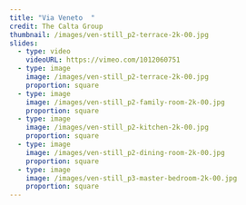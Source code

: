 ```yaml
---
title: "Via Veneto  "
credit: The Calta Group
thumbnail: /images/ven-still_p2-terrace-2k-00.jpg
slides:
  - type: video
    videoURL: https://vimeo.com/1012060751
  - type: image
    image: /images/ven-still_p2-terrace-2k-00.jpg
    proportion: square
  - type: image
    image: /images/ven-still_p2-family-room-2k-00.jpg
    proportion: square
  - type: image
    image: /images/ven-still_p2-kitchen-2k-00.jpg
    proportion: square
  - type: image
    image: /images/ven-still_p2-dining-room-2k-00.jpg
    proportion: square
  - type: image
    image: /images/ven-still_p3-master-bedroom-2k-00.jpg
    proportion: square
---
```

